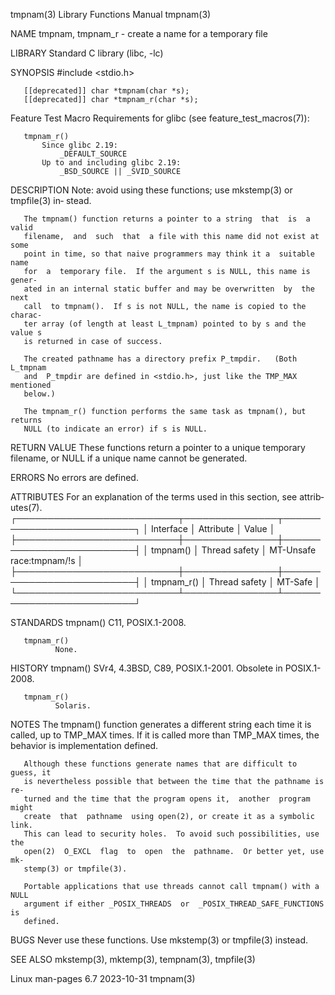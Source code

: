 tmpnam(3)                  Library Functions Manual                  tmpnam(3)

NAME
       tmpnam, tmpnam_r - create a name for a temporary file

LIBRARY
       Standard C library (libc, -lc)

SYNOPSIS
       #include <stdio.h>

       [[deprecated]] char *tmpnam(char *s);
       [[deprecated]] char *tmpnam_r(char *s);

   Feature Test Macro Requirements for glibc (see feature_test_macros(7)):

       tmpnam_r()
           Since glibc 2.19:
               _DEFAULT_SOURCE
           Up to and including glibc 2.19:
               _BSD_SOURCE || _SVID_SOURCE

DESCRIPTION
       Note:  avoid  using  these  functions; use mkstemp(3) or tmpfile(3) in‐
       stead.

       The tmpnam() function returns a pointer to a string  that  is  a  valid
       filename,  and  such  that  a file with this name did not exist at some
       point in time, so that naive programmers may think it a  suitable  name
       for  a  temporary file.  If the argument s is NULL, this name is gener‐
       ated in an internal static buffer and may be overwritten  by  the  next
       call  to tmpnam().  If s is not NULL, the name is copied to the charac‐
       ter array (of length at least L_tmpnam) pointed to by s and the value s
       is returned in case of success.

       The created pathname has a directory prefix P_tmpdir.   (Both  L_tmpnam
       and  P_tmpdir are defined in <stdio.h>, just like the TMP_MAX mentioned
       below.)

       The tmpnam_r() function performs the same task as tmpnam(), but returns
       NULL (to indicate an error) if s is NULL.

RETURN VALUE
       These functions return a pointer to a  unique  temporary  filename,  or
       NULL if a unique name cannot be generated.

ERRORS
       No errors are defined.

ATTRIBUTES
       For  an  explanation  of  the  terms  used in this section, see attrib‐
       utes(7).
       ┌──────────────────────────┬───────────────┬──────────────────────────┐
       │ Interface                │ Attribute     │ Value                    │
       ├──────────────────────────┼───────────────┼──────────────────────────┤
       │ tmpnam()                 │ Thread safety │ MT-Unsafe race:tmpnam/!s │
       ├──────────────────────────┼───────────────┼──────────────────────────┤
       │ tmpnam_r()               │ Thread safety │ MT-Safe                  │
       └──────────────────────────┴───────────────┴──────────────────────────┘

STANDARDS
       tmpnam()
              C11, POSIX.1-2008.

       tmpnam_r()
              None.

HISTORY
       tmpnam()
              SVr4, 4.3BSD, C89, POSIX.1-2001.  Obsolete in POSIX.1-2008.

       tmpnam_r()
              Solaris.

NOTES
       The tmpnam() function generates a different  string  each  time  it  is
       called,  up to TMP_MAX times.  If it is called more than TMP_MAX times,
       the behavior is implementation defined.

       Although these functions generate names that are difficult to guess, it
       is nevertheless possible that between the time that the pathname is re‐
       turned and the time that the program opens it,  another  program  might
       create  that  pathname  using open(2), or create it as a symbolic link.
       This can lead to security holes.  To avoid such possibilities, use  the
       open(2)  O_EXCL  flag  to  open  the  pathname.  Or better yet, use mk‐
       stemp(3) or tmpfile(3).

       Portable applications that use threads cannot call tmpnam() with a NULL
       argument if either _POSIX_THREADS  or  _POSIX_THREAD_SAFE_FUNCTIONS  is
       defined.

BUGS
       Never use these functions.  Use mkstemp(3) or tmpfile(3) instead.

SEE ALSO
       mkstemp(3), mktemp(3), tempnam(3), tmpfile(3)

Linux man-pages 6.7               2023-10-31                         tmpnam(3)
